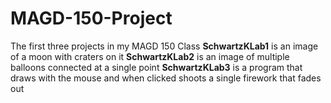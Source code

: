 # MAGD-150-Project

The first three projects in my MAGD 150 Class
**SchwartzKLab1** is an image of a moon with craters on it
**SchwartzKLab2** is an image of multiple balloons connected at a single point
**SchwartzKLab3** is a program that draws with the mouse and when clicked shoots a single firework that fades out
